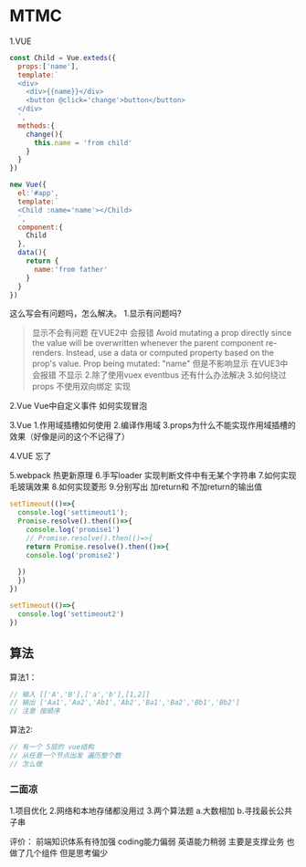 # MTMC
1.VUE

``` javascript
const Child = Vue.exteds({
  props:['name'],
  template:`
  <div>
    <div>{{name}}</div>
    <button @click='change'>button</button>
  </div>
  `,
  methods:{
    change(){
      this.name = 'from child'
    }
  }
})

new Vue({
  el:'#app',
  template:`
  <Child :name='name'></Child>
  `,
  component:{
    Child
  },
  data(){
    return {
      name:'from father'
    }
  }
})

```
这么写会有问题吗，怎么解决。
1.显示有问题吗?
> 显示不会有问题
> 在VUE2中 会报错 Avoid mutating a prop directly since the value will be overwritten whenever the parent component re-renders. Instead, use a data or computed property based on the prop's value. Prop being mutated: "name" 但是不影响显示
> 在VUE3中 会报错 不显示
2.除了使用vuex eventbus 还有什么办法解决
3.如何绕过props 不使用双向绑定 实现

2.Vue
Vue中自定义事件 如何实现冒泡

3.Vue
1.作用域插槽如何使用
2.编译作用域
3.props为什么不能实现作用域插槽的效果（好像是问的这个不记得了）

4.VUE
忘了




5.webpack 热更新原理
6.手写loader 实现判断文件中有无某个字符串
7.如何实现毛玻璃效果
8.如何实现菱形
9.分别写出 加return和 不加return的输出值
``` javascript
setTimeout(()=>{
  console.log('settimeout1');
  Promise.resolve().then(()=>{
    console.log('promise1')
    // Promise.resolve().then(()=>{
    return Promise.resolve().then(()=>{
    console.log('promise2')
 
  }) 
  }) 
})

setTimeout(()=>{
  console.log('settimeout2')
})
```


## 算法
算法1：
``` javascript 
// 输入 [['A','B'],['a','b'],[1,2]] 
// 输出 ['Aa1','Aa2','Ab1','Ab2','Ba1','Ba2','Bb1','Bb2']
// 注意 按顺序
```


算法2:
``` javascript
// 有一个 5层的 vue结构 
// 从任意一个节点出发 遍历整个数 
// 怎么做
```


### 二面凉

1.项目优化
2.网络和本地存储都没用过
3.两个算法题
a.大数相加
b.寻找最长公共子串


评价：
前端知识体系有待加强 coding能力偏弱 英语能力稍弱 主要是支撑业务 也做了几个组件 但是思考偏少


